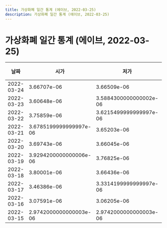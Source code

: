 ```yaml
---
title: 가상화폐 일간 통계 (에이브, 2022-03-25)
description: 가상화폐 일간 통계 (에이브, 2022-03-25)
---
```


가상화폐 일간 통계 (에이브, 2022-03-25)
===

|날짜|시가|저가|고가|종가|비고|
|--|--|--|--|--|--|
|2022-03-24|3.66707e-06|3.66509e-06|3.8804999999999995e-06|3.76915e-06|    |
|2022-03-23|3.60648e-06|3.5884300000000002e-06|3.6215499999999997e-06|3.5884300000000002e-06|    |
|2022-03-22|3.75859e-06|3.6215499999999997e-06|3.76781e-06|3.6215499999999997e-06|    |
|2022-03-21|3.6785199999999997e-06|3.65203e-06|3.936710000000001e-06|3.76668e-06|    |
|2022-03-20|3.69743e-06|3.66045e-06|3.80909e-06|3.80909e-06|    |
|2022-03-19|3.9294200000000006e-06|3.76825e-06|3.9294300000000004e-06|3.76825e-06|    |
|2022-03-18|3.80001e-06|3.66436e-06|3.81628e-06|3.81628e-06|    |
|2022-03-17|3.46386e-06|3.3314199999999997e-06|3.80001e-06|3.80001e-06|    |
|2022-03-16|3.07591e-06|3.06205e-06|3.46897e-06|3.3998700000000003e-06|    |
|2022-03-15|2.9742000000000003e-06|2.9742000000000003e-06|3.07861e-06|3.0586e-06|    |
